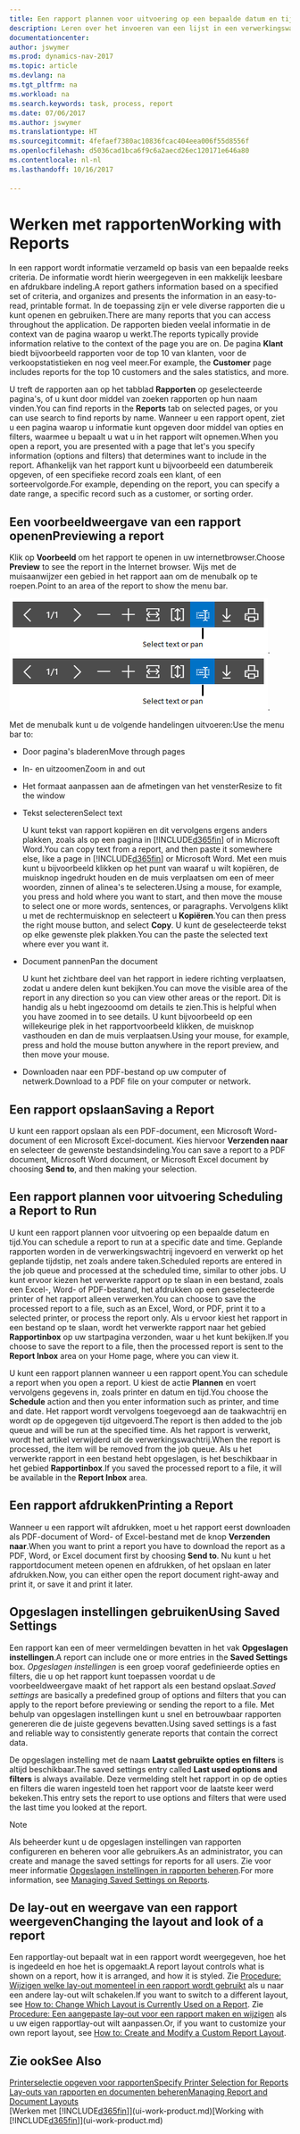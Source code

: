 ```yaml
---
title: Een rapport plannen voor uitvoering op een bepaalde datum en tijd
description: Leren over het invoeren van een lijst in een verwerkingswachtrij en het plannen om te worden verwerkt op een specifieke datum en tijd.
documentationcenter: 
author: jswymer
ms.prod: dynamics-nav-2017
ms.topic: article
ms.devlang: na
ms.tgt_pltfrm: na
ms.workload: na
ms.search.keywords: task, process, report
ms.date: 07/06/2017
ms.author: jswymer
ms.translationtype: HT
ms.sourcegitcommit: 4fefaef7380ac10836fcac404eea006f55d8556f
ms.openlocfilehash: d5036cad1bca6f9c6a2aecd26ec120171e646a80
ms.contentlocale: nl-nl
ms.lasthandoff: 10/16/2017

---
```

# <a name="working-with-reports"></a><span data-ttu-id="fa2a9-103">Werken met rapporten</span><span class="sxs-lookup"><span data-stu-id="fa2a9-103">Working with Reports</span></span>
<span data-ttu-id="fa2a9-104">In een rapport wordt informatie verzameld op basis van een bepaalde reeks criteria. De informatie wordt hierin weergegeven in een makkelijk leesbare en afdrukbare indeling.</span><span class="sxs-lookup"><span data-stu-id="fa2a9-104">A report gathers information based on a specified set of criteria, and organizes and presents the information in an easy-to-read, printable format.</span></span> <span data-ttu-id="fa2a9-105">In de toepassing zijn er vele diverse rapporten die u kunt openen en gebruiken.</span><span class="sxs-lookup"><span data-stu-id="fa2a9-105">There are many reports that you can access throughout the application.</span></span> <span data-ttu-id="fa2a9-106">De rapporten bieden veelal informatie in de context van de pagina waarop u werkt.</span><span class="sxs-lookup"><span data-stu-id="fa2a9-106">The reports typically provide information relative to the context of the page you are on.</span></span> <span data-ttu-id="fa2a9-107">De pagina **Klant** biedt bijvoorbeeld rapporten voor de top 10 van klanten, voor de verkoopstatistieken en nog veel meer.</span><span class="sxs-lookup"><span data-stu-id="fa2a9-107">For example, the **Customer** page includes reports for the top 10 customers and the sales statistics, and more.</span></span>

<span data-ttu-id="fa2a9-108">U treft de rapporten aan op het tabblad **Rapporten** op geselecteerde pagina's, of u kunt door middel van zoeken rapporten op hun naam vinden.</span><span class="sxs-lookup"><span data-stu-id="fa2a9-108">You can find reports in the **Reports** tab on selected pages, or you can use search to find reports by name.</span></span> <span data-ttu-id="fa2a9-109">Wanneer u een rapport opent, ziet u een pagina waarop u informatie kunt opgeven door middel van opties en filters, waarmee u bepaalt u wat u in het rapport wilt opnemen.</span><span class="sxs-lookup"><span data-stu-id="fa2a9-109">When you open a report, you are presented with a page that let's you specify information (options and filters) that determines want to include in the report.</span></span> <span data-ttu-id="fa2a9-110">Afhankelijk van het rapport kunt u bijvoorbeeld een datumbereik opgeven, of een specifieke record zoals een klant, of een sorteervolgorde.</span><span class="sxs-lookup"><span data-stu-id="fa2a9-110">For example, depending on the report, you can specify a date range, a specific record such as a customer, or sorting order.</span></span>

## <a name="previewing-a-report"></a><span data-ttu-id="fa2a9-111">Een voorbeeldweergave van een rapport openen</span><span class="sxs-lookup"><span data-stu-id="fa2a9-111">Previewing a report</span></span>
<span data-ttu-id="fa2a9-112">Klik op **Voorbeeld** om het rapport te openen in uw internetbrowser.</span><span class="sxs-lookup"><span data-stu-id="fa2a9-112">Choose **Preview** to see the report in the Internet browser.</span></span> <span data-ttu-id="fa2a9-113">Wijs met de muisaanwijzer een gebied in het rapport aan om de menubalk op te roepen.</span><span class="sxs-lookup"><span data-stu-id="fa2a9-113">Point to an area of the report to show the menu bar.</span></span>  

<span data-ttu-id="fa2a9-114">![Werkbalk Afdrukvoorbeeld van rapport](media/report_viewer.png "Werkbalk Afdrukvoorbeeld van rapport").</span><span class="sxs-lookup"><span data-stu-id="fa2a9-114">![Report preview toolbar](media/report_viewer.png "Report preview toolbar").</span></span>

<span data-ttu-id="fa2a9-115">Met de menubalk kunt u de volgende handelingen uitvoeren:</span><span class="sxs-lookup"><span data-stu-id="fa2a9-115">Use the menu bar to:</span></span>

-   <span data-ttu-id="fa2a9-116">Door pagina's bladeren</span><span class="sxs-lookup"><span data-stu-id="fa2a9-116">Move through pages</span></span>
-   <span data-ttu-id="fa2a9-117">In- en uitzoomen</span><span class="sxs-lookup"><span data-stu-id="fa2a9-117">Zoom in and out</span></span>
-   <span data-ttu-id="fa2a9-118">Het formaat aanpassen aan de afmetingen van het venster</span><span class="sxs-lookup"><span data-stu-id="fa2a9-118">Resize to fit the window</span></span>
-   <span data-ttu-id="fa2a9-119">Tekst selecteren</span><span class="sxs-lookup"><span data-stu-id="fa2a9-119">Select text</span></span>

    <span data-ttu-id="fa2a9-120">U kunt tekst van rapport kopiëren en dit vervolgens ergens anders plakken, zoals als op een pagina in [!INCLUDE[d365fin](includes/d365fin_md.md)] of in Microsoft Word.</span><span class="sxs-lookup"><span data-stu-id="fa2a9-120">You can copy text from a report, and then paste it somewhere else, like a page in [!INCLUDE[d365fin](includes/d365fin_md.md)] or Microsoft Word.</span></span>  <span data-ttu-id="fa2a9-121">Met een muis kunt u bijvoorbeeld klikken op het punt van waaraf u wilt kopiëren, de muisknop ingedrukt houden en de muis verplaatsen om een of meer woorden, zinnen of alinea's te selecteren.</span><span class="sxs-lookup"><span data-stu-id="fa2a9-121">Using a mouse, for example, you press and hold where you want to start, and then move the mouse to select one or more words, sentences, or paragraphs.</span></span> <span data-ttu-id="fa2a9-122">Vervolgens klikt u met de rechtermuisknop en selecteert u **Kopiëren**.</span><span class="sxs-lookup"><span data-stu-id="fa2a9-122">You can then press the right mouse button, and select **Copy**.</span></span> <span data-ttu-id="fa2a9-123">U kunt de geselecteerde tekst op elke gewenste plek plakken.</span><span class="sxs-lookup"><span data-stu-id="fa2a9-123">You can the paste the selected text where ever you want it.</span></span>
-   <span data-ttu-id="fa2a9-124">Document pannen</span><span class="sxs-lookup"><span data-stu-id="fa2a9-124">Pan the document</span></span>

    <span data-ttu-id="fa2a9-125">U kunt het zichtbare deel van het rapport in iedere richting verplaatsen, zodat u andere delen kunt bekijken.</span><span class="sxs-lookup"><span data-stu-id="fa2a9-125">You can move the visible area of the report in any direction so you can view other areas or the report.</span></span> <span data-ttu-id="fa2a9-126">Dit is handig als u hebt ingezooomd om details te zien.</span><span class="sxs-lookup"><span data-stu-id="fa2a9-126">This is helpful when you have zoomed in to see details.</span></span>  <span data-ttu-id="fa2a9-127">U kunt bijvoorbeeld op een willekeurige plek in het rapportvoorbeeld klikken, de muisknop vasthouden en dan de muis verplaatsen.</span><span class="sxs-lookup"><span data-stu-id="fa2a9-127">Using your mouse, for example, press and hold the mouse button anywhere in the report preview, and then move your mouse.</span></span>

-   <span data-ttu-id="fa2a9-128">Downloaden naar een PDF-bestand op uw computer of netwerk.</span><span class="sxs-lookup"><span data-stu-id="fa2a9-128">Download to a PDF file on your computer or network.</span></span>


## <a name="saving-a-report"></a><span data-ttu-id="fa2a9-129">Een rapport opslaan</span><span class="sxs-lookup"><span data-stu-id="fa2a9-129">Saving a Report</span></span>
<span data-ttu-id="fa2a9-130">U kunt een rapport opslaan als een PDF-document, een Microsoft Word-document of een Microsoft Excel-document. Kies hiervoor **Verzenden naar** en selecteer de gewenste bestandsindeling.</span><span class="sxs-lookup"><span data-stu-id="fa2a9-130">You can save a report to a PDF document, Microsoft Word document, or Microsoft Excel document by choosing **Send to**, and then making your selection.</span></span> 

## <span data-ttu-id="fa2a9-131"><a name="ScheduleReport"></a>Een rapport plannen voor uitvoering</span><span class="sxs-lookup"><span data-stu-id="fa2a9-131"><a name="ScheduleReport"></a> Scheduling a Report to Run</span></span>
<span data-ttu-id="fa2a9-132">U kunt een rapport plannen voor uitvoering op een bepaalde datum en tijd.</span><span class="sxs-lookup"><span data-stu-id="fa2a9-132">You can schedule a report to run at a specific date and time.</span></span> <span data-ttu-id="fa2a9-133">Geplande rapporten worden in de verwerkingswachtrij ingevoerd en verwerkt op het geplande tijdstip, net zoals andere taken.</span><span class="sxs-lookup"><span data-stu-id="fa2a9-133">Scheduled reports are entered in the job queue and processed at the scheduled time, similar to other jobs.</span></span> <span data-ttu-id="fa2a9-134">U kunt ervoor kiezen het verwerkte rapport op te slaan in een bestand, zoals een Excel-, Word- of PDF-bestand, het afdrukken op een geselecteerde printer of het rapport alleen verwerken.</span><span class="sxs-lookup"><span data-stu-id="fa2a9-134">You can choose to save the processed report to a file, such as an Excel, Word, or PDF, print it to a selected printer, or process the report only.</span></span> <span data-ttu-id="fa2a9-135">Als u ervoor kiest het rapport in een bestand op te slaan, wordt het verwerkte rapport naar het gebied **Rapportinbox** op uw startpagina verzonden, waar u het kunt bekijken.</span><span class="sxs-lookup"><span data-stu-id="fa2a9-135">If you choose to save the report to a file, then the processed report is sent to the **Report Inbox** area on your Home page, where you can view it.</span></span>

<span data-ttu-id="fa2a9-136">U kunt een rapport plannen wanneer u een rapport opent.</span><span class="sxs-lookup"><span data-stu-id="fa2a9-136">You can schedule a report when you open a report.</span></span> <span data-ttu-id="fa2a9-137">U kiest de actie **Plannen** en voert vervolgens gegevens in, zoals printer en datum en tijd.</span><span class="sxs-lookup"><span data-stu-id="fa2a9-137">You choose the **Schedule** action and then you enter information such as printer, and time and date.</span></span> <span data-ttu-id="fa2a9-138">Het rapport wordt vervolgens toegevoegd aan de taakwachtrij en wordt op de opgegeven tijd uitgevoerd.</span><span class="sxs-lookup"><span data-stu-id="fa2a9-138">The report is then added to the job queue and will be run at the specified time.</span></span> <span data-ttu-id="fa2a9-139">Als het rapport is verwerkt, wordt het artikel verwijderd uit de verwerkingswachtrij.</span><span class="sxs-lookup"><span data-stu-id="fa2a9-139">When the report is processed, the item will be removed from the job queue.</span></span> <span data-ttu-id="fa2a9-140">Als u het verwerkte rapport in een bestand hebt opgeslagen, is het beschikbaar in het gebied **Rapportinbox**.</span><span class="sxs-lookup"><span data-stu-id="fa2a9-140">If you saved the processed report to a file, it will be available in the **Report Inbox** area.</span></span>

## <span data-ttu-id="fa2a9-141"><a name="PrintReport"></a>Een rapport afdrukken</span><span class="sxs-lookup"><span data-stu-id="fa2a9-141"><a name="PrintReport"></a>Printing a Report</span></span>
<span data-ttu-id="fa2a9-142">Wanneer u een rapport wilt afdrukken, moet u het rapport eerst downloaden als PDF-document of Word- of Excel-bestand met de knop **Verzenden naar**.</span><span class="sxs-lookup"><span data-stu-id="fa2a9-142">When you want to print a report you have to download the report as a PDF, Word, or Excel document first by choosing **Send to**.</span></span> <span data-ttu-id="fa2a9-143">Nu kunt u het rapportdocument meteen openen en afdrukken, of het opslaan en later afdrukken.</span><span class="sxs-lookup"><span data-stu-id="fa2a9-143">Now, you can either open the report document right-away and print it, or save it and print it later.</span></span>

## <a name="using-saved-settings"></a><span data-ttu-id="fa2a9-144">Opgeslagen instellingen gebruiken</span><span class="sxs-lookup"><span data-stu-id="fa2a9-144">Using Saved Settings</span></span>
<span data-ttu-id="fa2a9-145">Een rapport kan een of meer vermeldingen bevatten in het vak **Opgeslagen instellingen**.</span><span class="sxs-lookup"><span data-stu-id="fa2a9-145">A report can include one or more entries in the **Saved Settings** box.</span></span> <span data-ttu-id="fa2a9-146">*Opgeslagen instellingen* is een groep vooraf gedefinieerde opties en filters, die u op het rapport kunt toepassen voordat u de voorbeeldweergave maakt of het rapport als een bestand opslaat.</span><span class="sxs-lookup"><span data-stu-id="fa2a9-146">*Saved settings* are basically a predefined group of options and filters that you can apply to the report before previewing or sending the report to a file.</span></span> <span data-ttu-id="fa2a9-147">Met behulp van opgeslagen instellingen kunt u snel en betrouwbaar rapporten genereren die de juiste gegevens bevatten.</span><span class="sxs-lookup"><span data-stu-id="fa2a9-147">Using saved settings is a fast and reliable way to consistently generate reports that contain the correct data.</span></span>

<span data-ttu-id="fa2a9-148">De opgeslagen instelling met de naam **Laatst gebruikte opties en filters** is altijd beschikbaar.</span><span class="sxs-lookup"><span data-stu-id="fa2a9-148">The saved settings entry called **Last used options and filters** is always available.</span></span> <span data-ttu-id="fa2a9-149">Deze vermelding stelt het rapport in op de opties en filters die waren ingesteld toen het rapport voor de laatste keer werd bekeken.</span><span class="sxs-lookup"><span data-stu-id="fa2a9-149">This entry sets the report to use options and filters that were used the last time you looked at the report.</span></span>

>[!NOTE]
><span data-ttu-id="fa2a9-150">Als beheerder kunt u de opgeslagen instellingen van rapporten configureren en beheren voor alle gebruikers.</span><span class="sxs-lookup"><span data-stu-id="fa2a9-150">As an administrator, you can create and manage the saved settings for reports for all users.</span></span> <span data-ttu-id="fa2a9-151">Zie voor meer informatie [Opgeslagen instellingen in rapporten beheren](reports-saving-reusing-settings.md).</span><span class="sxs-lookup"><span data-stu-id="fa2a9-151">For more information, see [Managing Saved Settings on Reports](reports-saving-reusing-settings.md).</span></span>

## <a name="changing-the-layout-and-look-of-a-report"></a><span data-ttu-id="fa2a9-152">De lay-out en weergave van een rapport weergeven</span><span class="sxs-lookup"><span data-stu-id="fa2a9-152">Changing the layout and look of a report</span></span>
<span data-ttu-id="fa2a9-153">Een rapportlay-out bepaalt wat in een rapport wordt weergegeven, hoe het is ingedeeld en hoe het is opgemaakt.</span><span class="sxs-lookup"><span data-stu-id="fa2a9-153">A report layout controls what is shown on a report, how it is arranged, and how it is styled.</span></span> <span data-ttu-id="fa2a9-154">Zie [Procedure: Wijzigen welke lay-out momenteel in een rapport wordt gebruikt](ui-how-change-layout-currently-used-report.md) als u naar een andere lay-out wilt schakelen.</span><span class="sxs-lookup"><span data-stu-id="fa2a9-154">If you want to switch to a different layout, see [How to: Change Which Layout is Currently Used on a Report](ui-how-change-layout-currently-used-report.md).</span></span> <span data-ttu-id="fa2a9-155">Zie [Procedure: Een aangepaste lay-out voor een rapport maken en wijzigen](ui-how-create-custom-report-layout.md) als u uw eigen rapportlay-out wilt aanpassen.</span><span class="sxs-lookup"><span data-stu-id="fa2a9-155">Or, if you want to customize your own report layout, see [How to: Create and Modify a Custom Report Layout](ui-how-create-custom-report-layout.md).</span></span>

## <a name="see-also"></a><span data-ttu-id="fa2a9-156">Zie ook</span><span class="sxs-lookup"><span data-stu-id="fa2a9-156">See Also</span></span>
[<span data-ttu-id="fa2a9-157">Printerselectie opgeven voor rapporten</span><span class="sxs-lookup"><span data-stu-id="fa2a9-157">Specify Printer Selection for Reports</span></span>](ui-specify-printer-selection-reports.md)  
[<span data-ttu-id="fa2a9-158">Lay-outs van rapporten en documenten beheren</span><span class="sxs-lookup"><span data-stu-id="fa2a9-158">Managing Report and Document Layouts</span></span>](ui-manage-report-layouts.md)  
<span data-ttu-id="fa2a9-159">[Werken met [!INCLUDE[d365fin](includes/d365fin_md.md)]](ui-work-product.md)</span><span class="sxs-lookup"><span data-stu-id="fa2a9-159">[Working with [!INCLUDE[d365fin](includes/d365fin_md.md)]](ui-work-product.md)</span></span>

